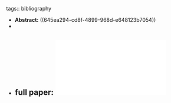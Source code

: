 tags:: bibliography

- **Abstract:** ((645ea294-cd8f-4899-968d-e648123b7054))
-
- full paper: ![local copy](../assets/zone-of-proximal-development_1683923586764_0.pdf)
	-